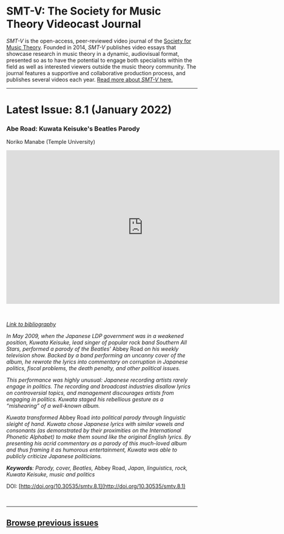 # SMT-V: The Society for Music Theory Videocast Journal

_SMT-V_ is the open-access, peer-reviewed video journal of the [Society for Music Theory](http://www.societymusictheory.org). Founded in 2014, _SMT-V_ publishes video essays that showcase research in music theory in a dynamic, audiovisual format, presented so as to have the potential to engage both specialists within the field as well as interested viewers outside the music theory community. The journal features a supportive and collaborative production process, and publishes several videos each year. [Read more about _SMT-V_ here.](about)

<hr>

# Latest Issue: 8.1 (January 2022)

### Abe Road: Kuwata Keisuke's Beatles Parody
Noriko Manabe (Temple University)

<div class="intrinsic-container intrinsic-container-16x9">
<center><iframe src="https://player.vimeo.com/video/499341430?title=0&byline=0&portrait=0" width="720" height="405" frameborder="0" allow="autoplay; fullscreen" allowfullscreen></iframe></center>
</div><p>&nbsp;</p>

*[Link to bibliography](http://www.smt-v.org/bibliographies/8_1_Manabe.pdf)*

*In May 2009, when the Japanese LDP government was in a weakened position, Kuwata Keisuke, lead singer of popular rock band Southern All Stars, performed a parody of the Beatles’* Abbey Road *on his weekly television show. Backed by a band performing an uncanny cover of the album, he rewrote the lyrics into commentary on corruption in Japanese politics, fiscal problems, the death penalty, and other political issues.*

*This performance was highly unusual: Japanese recording artists rarely engage in politics. The recording and broadcast industries disallow lyrics on controversial topics, and management discourages artists from engaging in politics. Kuwata staged his rebellious gesture as a “mishearing” of a well-known album.*

*Kuwata transformed* Abbey Road *into political parody through linguistic sleight of hand. Kuwata chose Japanese lyrics with similar vowels and consonants (as demonstrated by their proximities on the International Phonetic Alphabet) to make them sound like the original English lyrics. By presenting his acrid commentary as a parody of this much-loved album and thus framing it as humorous entertainment, Kuwata was able to publicly criticize Japanese politicians.*

***Keywords**: Parody, cover, Beatles,* Abbey Road, *Japan, linguistics, rock, Kuwata Keisuke, music and politics*

DOI: [http://doi.org/10.30535/smtv.8.1](http://doi.org/10.30535/smtv.8.1)
<p>&nbsp;</p>
<hr>



## [Browse previous issues](archives)

